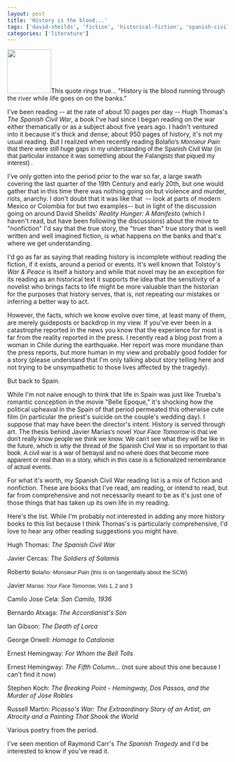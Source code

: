 ```yaml
---
layout: post
title: 'History is the blood...'
tags: ['david-sheilds', 'fiction', 'historical-fiction', 'spanish-civil-war', 'tolstoy']
categories: ['literature']
---
```

<img class="alignnone" src="http://posterous.com/getfile/files.posterous.com/budparr/v4ljgkg06AKnd4YQFP4RjXXAtefuIM6dxEOXiFsMapYmPPBAJvEpvKPOxhMJ/spcivilwar.jpg.thumb100.jpg?content_part=6tJaY3nVJ3suoFAAIPRw" alt="" width="100" height="100" />This quote rings true... "History is the blood running through the river while life goes on on the banks."

I've been reading -- at the rate of about 10 pages per day -- Hugh Thomas's <em>The Spanish Civil War</em>, a book I've had since I began reading on the war either thematically or as a subject about five years ago. I hadn't ventured into it because it's thick and dense; about 950 pages of history, it's not my usual reading. But I realized when recently reading Bola<span style="font-family: Helvetica">ño's <em>Monsieur Pain</em> that there were still huge gaps in my understanding of the Spanish Civil War (in that particular instance it was something about the Falangists that piqued my interest) . </span>

I've only gotten into the period prior to the war so far, a large swath covering the last quarter of the 19th Century and early 20th, but one would gather that in this time there was nothing going on but violence and murder, riots, anarchy. I don't doubt that it was like that  -- look at parts of modern Mexico or Colombia for but two examples-- but in light of the discussion going on around David Sheilds' <em>Reality Hunger: A Manifesto</em> (which I haven't read, but have been following the discussions) about the move to "nonfiction" I'd say that the true story, the "truer than" true story that is well written and well imagined fiction, is what happens on the banks and that's where we get understanding.

I'd go as far as saying that reading history is incomplete without reading the fiction, if it exists, around a period or events. It's well known that Tolstoy's <em>War &amp; Peace</em> is itself a history and while that novel may be an exception for its reading as an historical text it supports the idea that the sensitivity of a novelist who brings facts to life might be more valuable than the historian for the purposes that history serves, that is, not repeating our mistakes or inferring a better way to act.

However, the facts, which we know evolve over time, at least many of them, are merely guideposts or backdrop in my view. If you've ever been in a catastrophe reported in the news you know that the experience for most is far from the reality reported in the press. I recently read a blog post from a woman in Chile during the earthquake. Her report was more mundane than the press reports, but more human in my view and probably good fodder for a story (please understand that I'm only talking about story telling here and not trying to be unsympathetic to those lives affected by the tragedy).

But back to Spain.

While I'm not naive enough to think that life in Spain was just like Trueba's romantic conception in the movie "Belle Epoque," it's shocking how the political upheaval in the Spain of that period permeated this otherwise cute film (in particular the priest's suicide on the couple's wedding day). I suppose that may have been the director's intent. History is served through art. The thesis behind Javier Mar<span style="font-family: Helvetica">ías's novel <em>Your Face Tomorrow</em> is that we don't really know people we think we know. We can't see what they will be like in the future, which is why the thread of the Spanish Civil War is so important to that book. A civil war is a war of betrayal and no where does that become more apparent or real than in a story, which in this case is a fictionalized remembrance of actual events. </span>

For what it's worth, my Spanish Civil War reading list is a mix of fiction and nonfiction. These are books that I've read, am reading, or intend to read, but far from comprehensive and not necessarily meant to be as it's just one of those things that has taken up its own life in my reading.

Here's the list. While I'm probably not interested in adding any more history books to this list because I think Thomas's is particularly comprehensive, I'd love to hear any other reading suggestions you might have.

Hugh Thomas: <em>The Spanish Civil War</em>

Javier Cercas: <em>The Soldiers of Salamis</em>

Roberto <span style="font-family: arial;font-size: small">Bolaño: <em>Monsieur Pain</em> (this is on tangentially about the SCW)</span>

Javier <span style="font-family: arial;font-size: small">Mar<span style="font-family: Helvetica;font-size: 12px">ías: <em>Your Face Tomorrow</em>, Vols 1, 2 and 3</span></span>

Camilo Jose Cela: <em>San Camilo, 1936</em>

Bernardo Atxaga: <em>The Accordianist's Son</em>

Ian Gibson: <em>The Death of Lorca</em>

George Orwell: <em>Homage to Catalonia</em>

Ernest Hemingway: <em>For Whom the Bell Tolls</em>

Ernest Hemingway: <em>The Fifth Column...</em> (not sure about this one because I can't find it now)

Stephen Koch: <em>The Breaking Point - Hemingway, Dos Passos, and the Murder of Jose Robles</em>

Russell Martin: <em>Picasso's War: The Extraordinary Story of an Artist, an Atrocity and a Painting That Shook the World</em>

Various poetry from the period.

<em>
</em>

I've seen mention of Raymond Carr's <em>The Spanish Tragedy</em> and I'd be interested to know if you've read it.
